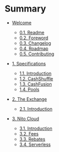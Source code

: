 # Summary

* [Welcome]()

    * [0.1. Readme](README.md)
    * [0.2. Foreword](FOREWORD.md)
    * [0.3. Changelog]()
    * [0.4. Roadmap]()
    * [0.5. Contributing]()

* [1. Specifications]()

    * [1.1. Introduction](specs/intro.md)
    * [1.2. CashShuffle](specs/cashshuffle.md)
    * [1.3. CashFusion](specs/cashfusion.md)
    * [1.4. Pools](specs/pools.md)

* [2. The Exchange]()

    * [2.1. Introduction](exchange/intro.md)

* [3. Nito Cloud]()

    * [3.1. Introduction](cloud/intro.md)
    * [3.2. Fees](cloud/fees.md)
    * [3.3. Rebates](cloud/rebates.md)
    * [3.4. Serverless](cloud/serverless.md)
